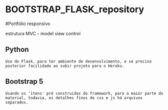 # BOOTSTRAP_FLASK_repository
 
#Portfólio responsivo

estrutura MVC - model view control

## Python 
    Uso do Flask, para ter ambiente de desenvolvimento, e se preciso posterior facilidade ao subir projeto para o Heroku.


## Bootstrap 5
    Usando os 'itens' pré construidos do framework, para a maior parte do material, todavia, os detalhes finos de css e js há arquivos separados.
